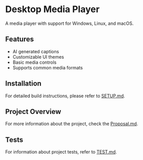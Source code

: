 # Desktop Media Player

A media player with support for Windows, Linux, and macOS.

## Features
- AI generated captions
- Customizable UI themes
- Basic media controls
- Supports common media formats

## Installation

For detailed build instructions, please refer to [SETUP.md](SETUP.md).

## Project Overview

For more information about the project, check the [Proposal.md](Proposal.md).

## Tests

For information about project tests, refer to [TEST.md](TEST.md).